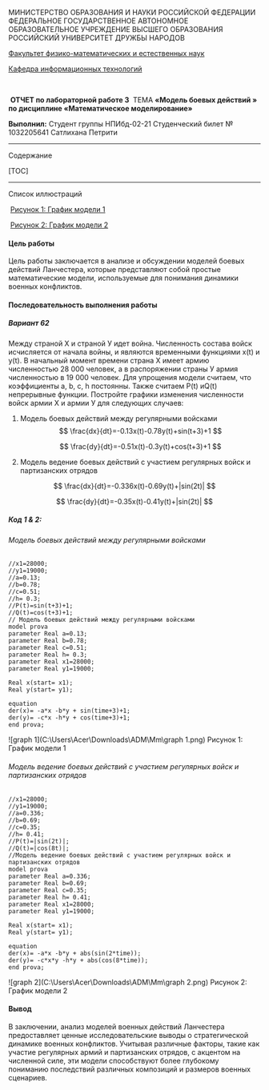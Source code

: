 

МИНИСТЕРСТВО ОБРАЗОВАНИЯ И НАУКИ РОССИЙСКОЙ ФЕДЕРАЦИИ ФЕДЕРАЛЬНОЕ ГОСУДАРСТВЕННОЕ АВТОНОМНОЕ ОБРАЗОВАТЕЛЬНОЕ УЧРЕЖДЕНИЕ ВЫСШЕГО ОБРАЗОВАНИЯ РОССИЙСКИЙ УНИВЕРСИТЕТ ДРУЖБЫ НАРОДОВ

<u>Факультет физико-математических и естественных наук</u>

<u>Кафедра информационных технологий</u>







​									



​								**ОТЧЕТ по лабораторной работе 3**
​								ТЕМА **«Модель боевых действий »**
​						**по дисциплине «Математическое моделирование»**













**Выполнил:**
Студент группы НПИбд-02-21
Студенческий билет № 1032205641
Сатлихана Петрити  













------

Содержание

[TOC]

------

 Список иллюстраций

​	[Рисунок 1: График модели 1]()

​	[Рисунок 2: График модели 2]()









#### Цель работы

Цель работы заключается в анализе и обсуждении моделей боевых действий Ланчестера, которые представляют собой простые математические модели, используемые для понимания динамики военных конфликтов.

#### Последовательность выполнения работы

##### **Вариант 62**

Между страной Х и страной У идет война. Численность состава войск
исчисляется от начала войны, и являются временными функциями
x(t) и y(t). В начальный момент времени страна Х имеет армию численностью 28 000 человек, а в распоряжении страны У армия численностью в 19 000 человек. Для упрощения модели считаем, что коэффициенты a, b, c, h постоянны. Также считаем P(t) иQ(t) непрерывные функции.
Постройте графики изменения численности войск армии Х и армии У для следующих случаев:

1. Модель боевых действий между регулярными войсками
   $$
   \frac{dx}{dt}=-0.13x(t)-0.78y(t)+sin(t+3)+1
   $$

   $$
   \frac{dy}{dt}=-0.51x(t)-0.3y(t)+cos(t+3)+1
   $$

2. Модель ведение боевых действий с участием регулярных войск и партизанских отрядов 

$$
\frac{dx}{dt}=-0.336x(t)-0.69y(t)+|sin(2t)|
$$

$$
\frac{dy}{dt}=-0.35x(t)-0.41y(t)+|sin(2t)|
$$



##### Код 1 & 2:

###### Модель боевых действий между регулярными войсками

```
//x1=28000;
//y1=19000;
//a=0.13;
//b=0.78;
//c=0.51;
//h= 0.3;
//P(t)=sin(t+3)+1;
//Q(t)=cos(t+3)+1;
// Модель боевых действий между регулярными войсками
model prova
parameter Real a=0.13;
parameter Real b=0.78;
parameter Real c=0.51;
parameter Real h= 0.3;
parameter Real x1=28000;
parameter Real y1=19000;

Real x(start= x1);
Real y(start= y1);

equation
der(x)= -a*x -b*y + sin(time+3)+1;
der(y)= -c*x -h*y + cos(time+3)+1;
end prova;
```

![graph 1](C:\Users\Acer\Downloads\ADM\Mm\graph 1.png)					Рисунок 1: График модели 1

###### Модель ведение боевых действий с участием регулярных войск и партизанских отрядов 

```
//x1=28000;
//y1=19000;
//a=0.336;
//b=0.69;
//c=0.35;
//h= 0.41;
//P(t)=|sin(2t)|;
//Q(t)=|cos(8t)|;
//Модель ведение боевых действий с участием регулярных войск и партизанских отрядов 
model prova
parameter Real a=0.336;
parameter Real b=0.69;
parameter Real c=0.35;
parameter Real h= 0.41;
parameter Real x1=28000;
parameter Real y1=19000;

Real x(start= x1);
Real y(start= y1);

equation
der(x)= -a*x -b*y + abs(sin(2*time));
der(y)= -c*x*y -h*y + abs(cos(8*time));
end prova;
```


![graph 2](C:\Users\Acer\Downloads\ADM\Mm\graph 2.png)			Рисунок 2: График модели 2



#### Вывод

В заключении, анализ моделей военных действий Ланчестера предоставляет ценные исследовательские выводы о стратегической динамике военных конфликтов. Учитывая различные факторы, такие как участие регулярных армий и партизанских отрядов, с акцентом на численной силе, эти модели способствуют более глубокому пониманию последствий различных композиций и размеров военных сценариев.
